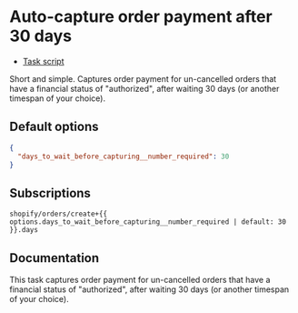 # Auto-capture order payment after 30 days

* [Task script](./script.liquid)

Short and simple. Captures order payment for un-cancelled orders that have a financial status of "authorized", after waiting 30 days (or another timespan of your choice).

## Default options

```json
{
  "days_to_wait_before_capturing__number_required": 30
}
```

## Subscriptions

```liquid
shopify/orders/create+{{ options.days_to_wait_before_capturing__number_required | default: 30 }}.days
```

## Documentation

This task captures order payment for un-cancelled orders that have a financial status of "authorized", after waiting 30 days (or another timespan of your choice).